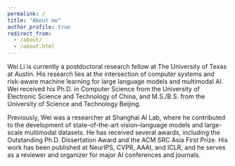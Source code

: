 ```yaml
---
permalink: /
title: "About me"
author_profile: true
redirect_from: 
  - /about/
  - /about.html
---
```


Wei Li is currently a postdoctoral research fellow at The University of Texas at Austin. His research lies at the intersection of computer systems and risk-aware machine learning for large language models and multimodal AI. Wei received his Ph.D. in Computer Science from the University of Electronic Science and Technology of China, and M.S./B.S. from the University of Science and Technology Beijing.

Previously, Wei was a researcher at Shanghai AI Lab, where he contributed to the development of state-of-the-art vision–language models and large-scale multimodal datasets. He has received several awards, including the Outstanding Ph.D. Dissertation Award and the ACM SRC Asia First Prize. His work has been published at NeurIPS, CVPR, AAAI, and ICLR, and he serves as a reviewer and organizer for major AI conferences and journals.
